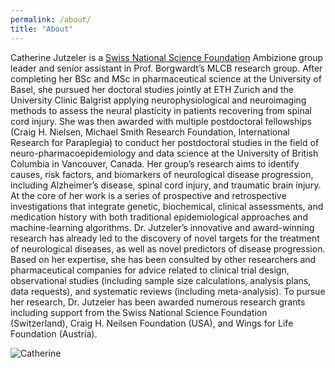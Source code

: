 ```yaml
---
permalink: /about/
title: "About"
---
```


Catherine Jutzeler is a [Swiss National Science Foundation](http://p3.snf.ch/project-186101) Ambizione group leader and senior assistant in Prof. Borgwardt’s MLCB research group. After completing her BSc and MSc in pharmaceutical science at the University of Basel, she pursued her doctoral studies jointly at ETH Zurich and the University Clinic Balgrist applying neurophysiological and neuroimaging methods to assess the neural plasticity in patients recovering from spinal cord injury. She was then awarded with multiple postdoctoral fellowships (Craig H. Nielsen, Michael Smith Research Foundation, International Research for Paraplegia) to conduct her postdoctoral studies in the field of neuro-pharmacoepidemiology and data science at the University of British Columbia in Vancouver, Canada. 
Her group’s research aims to identify causes, risk factors, and biomarkers of neurological disease progression, including Alzheimer’s disease, spinal cord injury, and traumatic brain injury. At the core of her work is a series of prospective and retrospective investigations that integrate genetic, biochemical, clinical assessments, and medication history with both traditional epidemiological approaches and machine-learning algorithms. Dr. Jutzeler’s innovative and award-winning research has already led to the discovery of novel targets for the treatment of neurological diseases, as well as novel predictors of disease progression. Based on her expertise, she has been consulted by other researchers and pharmaceutical companies for advice related to clinical trial design, observational studies (including sample size calculations, analysis plans, data requests), and systematic reviews (including meta-analysis). To pursue her research, Dr. Jutzeler has been awarded numerous research grants including support from the Swiss National Science Foundation (Switzerland), Craig H. Neilsen Foundation (USA), and Wings for Life Foundation (Austria).

![Catherine]({{https://jutzca.github.io/about/}}/docs/assets/images/catherine.jpeg)
